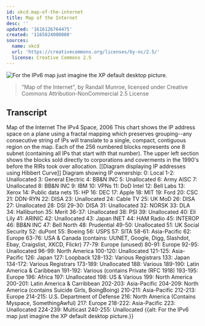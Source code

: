 ```yaml
---
id: xkcd.map-of-the-internet
title: Map of the Internet
desc: ''
updated: '1616126764475'
created: '1165824000000'
sources:
  name: xkcd
  url: 'https://creativecommons.org/licenses/by-nc/2.5/'
  license: Creative Commons 2.5
---
```

![For the IPv6 map just imagine the XP default desktop picture.](https://imgs.xkcd.com/comics/map_of_the_internet.jpg)
> "Map of the Internet", by Randall Munroe, licensed under Creative Commons Attribution-NonCommercial 2.5 License

## Transcript
Map of the Internet
The IPv4 Space, 2006
This chart shows the IP address space on a plane using a fractal mapping which preserves grouping--any consecutive string of IPs will translate to a single, compact, contiguous region on the map.  Each of the 256 numbered blocks represents one 
8 subnet (containing all IPs that start with that number).  The upper left section shows the blocks sold directly to corporations and coverments in the 1990's before the RIRs took over allocation.
[[Diagram displaying IP addresses using Hibbert Curve]]
Diagram showing IP ownership:
0: Local
1-2: Unallocated
3: General Electric
4: BB&N INC
5: Unallocated
6: Army AISC
7: Unallocated
8: BB&N INC
9: IBM
10: VPNs
11: DoD Intel
12: Bell Labs
13: Xerox
14: Public data nets
15: HP
16: DEC
17: Apple
18: MIT
19: Ford
20: CSC
21: DDN-RYN
22: DISA
23: Unallocated
24: Cable TV
25: UK MoD
26: DISA
27: Unallocated
28: DSI
29-30: DISA
31: Unallocated
32: NORSK
33: DLA
34: Halliburton
35: Merit
36-37: Unallocated
38: PSI
39: Unallocated
40: Eli Lily
41: ARINIC
42: Unallocated
43: Japan INET
44: HAM Radio
45: INTEROP
46: BB&N INC
47: Bell North
48: Prudential
49-50: Unallocated
51: UK Social Security
52: duPont
55: Boeing
56: USPS
57: SITA
58-61: Asia-Pacific
62: Europe
63-76: USA & Canada (contains: UUNET, Google, Digg, Slashdot, Ebay, Craigslist, XKCD, Flickr)
77-79: Europe (unused)
80-91: Europe
92-95: Unallocated
96-99: North America
100-120: Unallocated
121-125: Asia-Pacific
126: Japan
127: Loopback
128-132: Various Registrars
133: Japan
134-172: Various Registrars
173-189: Unallocated
188: Various
189-190: Latin America & Caribbean
191-192: Various (contains Private (RFC 1918)
193-195: Europe
196: Africa
197: Unallocated
198: US & Various
199: North America
200-201: Latin America & Carribbean
202-203: Asia-Pacific
204-209: North America (contains Suicide Girls, BoingBoing)
210-211: Asia-Pacific
212-213: Europe
214-215: U.S. Department of Defense
216: North America (Contains Myspace, SomethingAwful)
217: Europe
218-222: Asia-Pacific
223: Unallocated
224-239: Multicast
240-255: Unallocated
{{alt: For the IPv6 map just imagine the XP default desktop picture.}}
